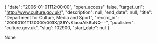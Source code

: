 {
  "date": "2006-01-01T12:00:00", 
  "open_access": false, 
  "target_url": "http://www.culture.gov.uk/", 
  "description": null, 
  "end_date": null, 
  "title": "Department for Culture, Media and Sport", 
  "record_id": "20060101T120000/006X/jS9YvKiaoaAik8bNQ==", 
  "publisher": "culture.gov.uk", 
  "slug": 102900, 
  "start_date": null
}

None